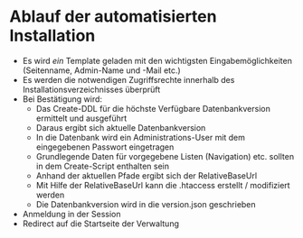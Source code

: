 # Ablauf der automatisierten Installation

- Es wird *ein* Template geladen mit den wichtigsten Eingabemöglichkeiten
(Seitenname, Admin-Name und -Mail etc.)
- Es werden die notwendigen Zugriffsrechte innerhalb des Installationsverzeichnisses überprüft
- Bei Bestätigung wird:
    - Das Create-DDL für die höchste Verfügbare Datenbankversion ermittelt und ausgeführt
    - Daraus ergibt sich aktuelle Datenbankversion
    - In die Datenbank wird ein Administrations-User mit dem eingegebenen Passwort eingetragen
    - Grundlegende Daten für vorgegebene Listen (Navigation) etc. sollten in dem Create-Script enthalten sein
    - Anhand der aktuellen Pfade ergibt sich der RelativeBaseUrl
    - Mit Hilfe der RelativeBaseUrl kann die .htaccess erstellt / modifiziert werden
    - Die Datenbankversion wird in die version.json geschrieben
- Anmeldung in der Session
- Redirect auf die Startseite der Verwaltung

